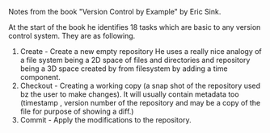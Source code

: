 
Notes from the book "Version Control by Example" by Eric Sink.

At the start of the book he identifies 18 tasks which are basic to any version control system. They are as following.
1. Create - Create a new empty repository
He uses a really nice analogy of a file system being a 2D space of files and directories and repository being a 3D space created by from filesystem by adding a time component.
2. Checkout - Creating a working copy (a snap shot of the repository used bz the user to make changes). It will usually contain metadata too (timestamp , version number of the repository and may be a copy of the file for purpose of showing a diff.)
3. Commit - Apply the modifications to the repository.
